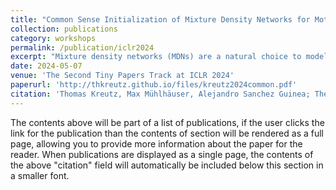 ```yaml
---
title: "Common Sense Initialization of Mixture Density Networks for Motion Planning with Overestimated Number of Components"
collection: publications
category: workshops
permalink: /publication/iclr2024
excerpt: "Mixture density networks (MDNs) are a natural choice to model multi-modal predictions for trajectory prediction or motion planning. However, MDNs are often difficult to train due to mode collapse and a need for careful initialization, which becomes even more problematic when the number of mixture components are strongly overestimated. To address this issue in motion planning problems, we propose a pre-training scheme for MDNs called common sense initialization (CSI). Pre-training with CSI allows variety-encouraging optimization such as Winner-Takes-All (WTA) to exploit the initialized weights during training so that the MDN can converge when the number of components are overestimated. This paper presents empirical evidence for the effectiveness of CSI when applied to motion planning of pedestrian agents in urban environments."
date: 2024-05-07
venue: 'The Second Tiny Papers Track at ICLR 2024'
paperurl: 'http://thkreutz.github.io/files/kreutz2024common.pdf'
citation: 'Thomas Kreutz, Max Mühlhäuser, Alejandro Sanchez Guinea; The Second Tiny Papers Track at ICLR 2024'
---
```


The contents above will be part of a list of publications, if the user clicks the link for the publication than the contents of section will be rendered as a full page, allowing you to provide more information about the paper for the reader. When publications are displayed as a single page, the contents of the above "citation" field will automatically be included below this section in a smaller font.
